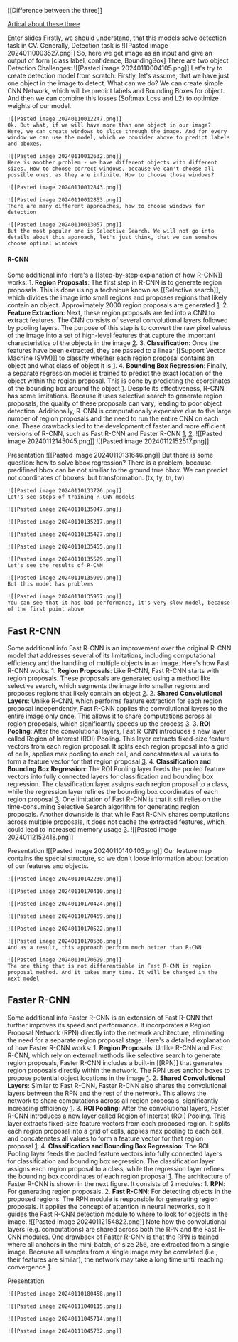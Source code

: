 [[Difference between the three]]

[Artical about these three](https://blog.paperspace.com/faster-r-cnn-explained-object-detection/)

Enter slides
	Firstly, we should understand, that this models solve detection task in CV.
	Generally, Detection task is
	![[Pasted image 20240110003527.png]]
	So, here we get image as an input and give an output of form [class label, confidence, BoundingBox]
	There are two object Detection Challenges:
	![[Pasted image 20240110004105.png]]
	Let's try to create detection model from scratch:
	Firstly, let's assume, that we have just one object in the image to detect. What can we do?
	We can create simple CNN Network, which will be predict labels and Bounding Boxes for object. And then we can combine this losses (Softmax Loss and L2) to optimize weights of our model.
	
	![[Pasted image 20240110012247.png]]
	Ok. But what, if we will have more than one object in our image?
	Here, we can create windows to slice through the image. And for every window we can use the model, which we consider above to predict labels and bboxes.
	
	![[Pasted image 20240110012632.png]]
	Here is another problem - we have different objects with different sizes. How to choose correct windows, because we can't choose all possible ones, as they are infinite. How to choose those windows?
	
	![[Pasted image 20240110012843.png]]
	
	![[Pasted image 20240110012853.png]]
	There are many different approaches, how to choose windows for detection
	
	![[Pasted image 20240110013057.png]]
	But the most popular one is Selective Search. We will not go into details about this approach, let's just think, that we can somehow choose optimal windows

#### R-CNN

Some additional info
	Here's a [[step-by-step explanation of how R-CNN]] works:
	1. **Region Proposals**: The first step in R-CNN is to generate region proposals. This is done using a technique known as [[Selective search]], which divides the image into small regions and proposes regions that likely contain an object. Approximately 2000 region proposals are generated [1](https://www.geeksforgeeks.org/r-cnn-region-based-cnns/amp/).
	2. **Feature Extraction**: Next, these region proposals are fed into a CNN to extract features. The CNN consists of several convolutional layers followed by pooling layers. The purpose of this step is to convert the raw pixel values of the image into a set of high-level features that capture the important characteristics of the objects in the image [2](https://blog.roboflow.com/what-is-r-cnn/amp/).
	3. **Classification**: Once the features have been extracted, they are passed to a linear [[Support Vector Machine (SVM)]] to classify whether each region proposal contains an object and what class of object it is [1](https://www.geeksforgeeks.org/r-cnn-region-based-cnns/amp/).
	4. **Bounding Box Regression**: Finally, a separate regression model is trained to predict the exact location of the object within the region proposal. This is done by predicting the coordinates of the bounding box around the object [1](https://www.geeksforgeeks.org/r-cnn-region-based-cnns/amp/).
	Despite its effectiveness, R-CNN has some limitations. Because it uses selective search to generate region proposals, the quality of these proposals can vary, leading to poor object detection. Additionally, R-CNN is computationally expensive due to the large number of region proposals and the need to run the entire CNN on each one. These drawbacks led to the development of faster and more efficient versions of R-CNN, such as Fast R-CNN and Faster R-CNN [1](https://www.geeksforgeeks.org/r-cnn-region-based-cnns/amp/), [2](https://blog.roboflow.com/what-is-r-cnn/amp/).
	![[Pasted image 20240112145045.png]]
	![[Pasted image 20240112152517.png]]

Presentation
	![[Pasted image 20240110131646.png]]
	But there is some question: how to solve bbox regression? There is a problem, because predifined bbox can be not similiar to the ground true bbox.
	We can predict not  coordinates of bboxes, but transformation.
	(tx, ty, tn, tw)
	
	![[Pasted image 20240110133726.png]]
	Let's see steps of training R-CNN models
	
	![[Pasted image 20240110135047.png]]
	
	![[Pasted image 20240110135217.png]]
	
	![[Pasted image 20240110135427.png]]
	
	![[Pasted image 20240110135455.png]]
	
	![[Pasted image 20240110135529.png]]
	Let's see the results of R-CNN
	
	![[Pasted image 20240110135909.png]]
	But this model has problems
	
	![[Pasted image 20240110135957.png]]
	You can see that it has bad performance, it's very slow model, because of the first point above

## Fast R-CNN

Some additional info
	Fast R-CNN is an improvement over the original R-CNN model that addresses several of its limitations, including computational efficiency and the handling of multiple objects in an image. Here's how Fast R-CNN works:
	1. **Region Proposals**: Like R-CNN, Fast R-CNN starts with region proposals. These proposals are generated using a method like selective search, which segments the image into smaller regions and proposes regions that likely contain an object [2](https://paperswithcode.com/method/fast-r-cnn).
	2. **Shared Convolutional Layers**: Unlike R-CNN, which performs feature extraction for each region proposal independently, Fast R-CNN applies the convolutional layers to the entire image only once. This allows it to share computations across all region proposals, which significantly speeds up the process [3](https://blog.paperspace.com/faster-r-cnn-explained-object-detection/).
	3. **ROI Pooling**: After the convolutional layers, Fast R-CNN introduces a new layer called Region of Interest (ROI) Pooling. This layer extracts fixed-size feature vectors from each region proposal. It splits each region proposal into a grid of cells, applies max pooling to each cell, and concatenates all values to form a feature vector for that region proposal [3](https://blog.paperspace.com/faster-r-cnn-explained-object-detection/).
	4. **Classification and Bounding Box Regression**: The ROI Pooling layer feeds the pooled feature vectors into fully connected layers for classification and bounding box regression. The classification layer assigns each region proposal to a class, while the regression layer refines the bounding box coordinates of each region proposal [3](https://blog.paperspace.com/faster-r-cnn-explained-object-detection/).
	One limitation of Fast R-CNN is that it still relies on the time-consuming Selective Search algorithm for generating region proposals. Another downside is that while Fast R-CNN shares computations across multiple proposals, it does not cache the extracted features, which could lead to increased memory usage [3](https://blog.paperspace.com/faster-r-cnn-explained-object-detection/).
	![[Pasted image 20240112152418.png]]

Presentation
	![[Pasted image 20240110140403.png]]
	Our feature map contains the special structure, so we don't loose information about location of our features and objects.
	
	![[Pasted image 20240110142230.png]]
	
	![[Pasted image 20240110170410.png]]
	
	![[Pasted image 20240110170424.png]]
	
	![[Pasted image 20240110170459.png]]
	
	![[Pasted image 20240110170522.png]]
	
	![[Pasted image 20240110170536.png]]
	And as a result, this approach perform much better than R-CNN
	
	![[Pasted image 20240110170629.png]]
	The one thing that is not differentiable in Fast R-CNN is region proposal method. And it takes many time. It will be changed in the next model

## Faster R-CNN

Some additional info
	Faster R-CNN is an extension of Fast R-CNN that further improves its speed and performance. It incorporates a Region Proposal Network (RPN) directly into the network architecture, eliminating the need for a separate region proposal stage. Here's a detailed explanation of how Faster R-CNN works:
	1. **Region Proposals**: Unlike R-CNN and Fast R-CNN, which rely on external methods like selective search to generate region proposals, Faster R-CNN includes a built-in [[RPN]] that generates region proposals directly within the network. The RPN uses anchor boxes to propose potential object locations in the image [1](https://blog.paperspace.com/faster-r-cnn-explained-object-detection/amp/).
	2. **Shared Convolutional Layers**: Similar to Fast R-CNN, Faster R-CNN also shares the convolutional layers between the RPN and the rest of the network. This allows the network to share computations across all region proposals, significantly increasing efficiency [1](https://blog.paperspace.com/faster-r-cnn-explained-object-detection/amp/).
	3. **ROI Pooling**: After the convolutional layers, Faster R-CNN introduces a new layer called Region of Interest (ROI) Pooling. This layer extracts fixed-size feature vectors from each proposed region. It splits each region proposal into a grid of cells, applies max pooling to each cell, and concatenates all values to form a feature vector for that region proposal [1](https://blog.paperspace.com/faster-r-cnn-explained-object-detection/amp/).
	4. **Classification and Bounding Box Regression**: The ROI Pooling layer feeds the pooled feature vectors into fully connected layers for classification and bounding box regression. The classification layer assigns each region proposal to a class, while the regression layer refines the bounding box coordinates of each region proposal [1](https://blog.paperspace.com/faster-r-cnn-explained-object-detection/amp/).
	The architecture of Faster R-CNN is shown in the next figure. It consists of 2 modules:
	1. **RPN**: For generating region proposals.
	2. **Fast R-CNN**: For detecting objects in the proposed regions.
	The RPN module is responsible for generating region proposals. It applies the concept of attention in neural networks, so it guides the Fast R-CNN detection module to where to look for objects in the image.
	![[Pasted image 20240112154822.png]]
	 Note how the convolutional layers (e.g. computations) are shared across both the RPN and the Fast R-CNN modules.
	One drawback of Faster R-CNN is that the RPN is trained where all anchors in the mini-batch, of size 256, are extracted from a single image. Because all samples from a single image may be correlated (i.e., their features are similar), the network may take a long time until reaching convergence [1](https://blog.paperspace.com/faster-r-cnn-explained-object-detection/amp/).

Presentation
	
	![[Pasted image 20240110180458.png]]
	
	![[Pasted image 20240111040115.png]]
	
	![[Pasted image 20240111045714.png]]
	
	![[Pasted image 20240111045732.png]]

